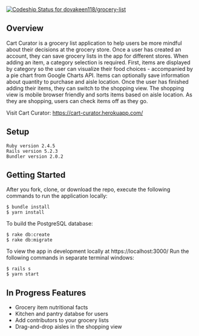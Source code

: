 [![Codeship Status for dovakeen118/grocery-list](https://app.codeship.com/projects/f918eb20-8abc-0137-fe48-4a2b1c33cef4/status?branch=master)](https://app.codeship.com/projects/354863)

## Overview

Cart Curator is a grocery list application to help users be more mindful about their decisions at the grocery store. Once a user has created an account, they can save grocery lists in the app for different stores. When adding an item, a category selection is required. First, items are displayed by category so the user can visualize their food choices - accompanied by a pie chart from Google Charts API. Items can optionally save information about quantity to purchase and aisle location. Once the user has finished adding their items, they can switch to the shopping view. The shopping view is mobile browser friendly and sorts items based on aisle location. As they are shopping, users can check items off as they go.

Visit Cart Curator: https://cart-curator.herokuapp.com/

## Setup
```
Ruby version 2.4.5
Rails version 5.2.3
Bundler version 2.0.2
```

## Getting Started

After you fork, clone, or download the repo, execute the following commands to run the application locally:
```
$ bundle install
$ yarn install
```

To build the PostgreSQL database:
```
$ rake db:create
$ rake db:migrate
```

To view the app in development locally at https://localhost:3000/
Run the following commands in separate terminal windows:
```
$ rails s
$ yarn start
```

## In Progress Features

* Grocery item nutritional facts
* Kitchen and pantry databse for users
* Add contributors to your grocery lists
* Drag-and-drop aisles in the shopping view
